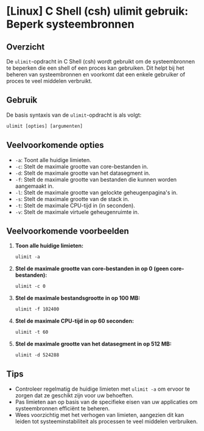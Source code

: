 # [Linux] C Shell (csh) ulimit gebruik: Beperk systeembronnen

## Overzicht
De `ulimit`-opdracht in C Shell (csh) wordt gebruikt om de systeembronnen te beperken die een shell of een proces kan gebruiken. Dit helpt bij het beheren van systeembronnen en voorkomt dat een enkele gebruiker of proces te veel middelen verbruikt.

## Gebruik
De basis syntaxis van de `ulimit`-opdracht is als volgt:

```csh
ulimit [opties] [argumenten]
```

## Veelvoorkomende opties
- `-a`: Toont alle huidige limieten.
- `-c`: Stelt de maximale grootte van core-bestanden in.
- `-d`: Stelt de maximale grootte van het datasegment in.
- `-f`: Stelt de maximale grootte van bestanden die kunnen worden aangemaakt in.
- `-l`: Stelt de maximale grootte van gelockte geheugenpagina's in.
- `-s`: Stelt de maximale grootte van de stack in.
- `-t`: Stelt de maximale CPU-tijd in (in seconden).
- `-v`: Stelt de maximale virtuele geheugenruimte in.

## Veelvoorkomende voorbeelden

1. **Toon alle huidige limieten:**
   ```csh
   ulimit -a
   ```

2. **Stel de maximale grootte van core-bestanden in op 0 (geen core-bestanden):**
   ```csh
   ulimit -c 0
   ```

3. **Stel de maximale bestandsgrootte in op 100 MB:**
   ```csh
   ulimit -f 102400
   ```

4. **Stel de maximale CPU-tijd in op 60 seconden:**
   ```csh
   ulimit -t 60
   ```

5. **Stel de maximale grootte van het datasegment in op 512 MB:**
   ```csh
   ulimit -d 524288
   ```

## Tips
- Controleer regelmatig de huidige limieten met `ulimit -a` om ervoor te zorgen dat ze geschikt zijn voor uw behoeften.
- Pas limieten aan op basis van de specifieke eisen van uw applicaties om systeembronnen efficiënt te beheren.
- Wees voorzichtig met het verhogen van limieten, aangezien dit kan leiden tot systeeminstabiliteit als processen te veel middelen verbruiken.